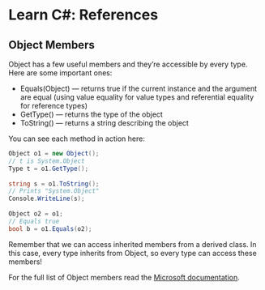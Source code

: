 # Learn C#: References

## Object Members

Object has a few useful members and they’re accessible by every type. Here are some important ones:
* Equals(Object) — returns true if the current instance and the argument are equal (using value equality for value types and referential equality for reference types)
* GetType() — returns the type of the object
* ToString() — returns a string describing the object

You can see each method in action here:
```csharp
Object o1 = new Object();
// t is System.Object
Type t = o1.GetType();
 
string s = o1.ToString();
// Prints "System.Object"
Console.WriteLine(s);
 
Object o2 = o1;
// Equals true
bool b = o1.Equals(o2);
```
Remember that we can access inherited members from a derived class. In this case, every type inherits from Object, so every type can access these members!

For the full list of Object members read the [Microsoft documentation](https://docs.microsoft.com/en-us/dotnet/api/system.object).
